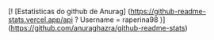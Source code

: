 [! [Estatísticas do github de Anurag] (https://github-readme-stats.vercel.app/api ? Username = raperina98 )] (https://github.com/anuraghazra/github-readme-stats)
